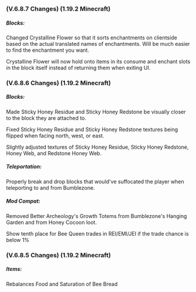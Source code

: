 ### **(V.6.8.7 Changes) (1.19.2 Minecraft)**

##### Blocks:
Changed Crystalline Flower so that it sorts enchantments on clientside based on the actual translated names of enchantments.
 Will be much easier to find the enchantment you want.

Crystalline Flower will now hold onto items in its consume and enchant slots in the block itself instead of returning them when exiting UI.


### **(V.6.8.6 Changes) (1.19.2 Minecraft)**

##### Blocks:
Made Sticky Honey Residue and Sticky Honey Redstone be visually closer to the block they are attached to.

Fixed Sticky Honey Residue and Sticky Honey Redstone textures being flipped when facing north, west, or east.

Slightly adjusted textures of Sticky Honey Residue, Sticky Honey Redstone, Honey Web, and Redstone Honey Web.

##### Teleportation:
Properly break and drop blocks that would've suffocated the player when teleporting to and from Bumblezone.

##### Mod Compat:
Removed Better Archeology's Growth Totems from Bumblezone's Hanging Garden and from Honey Cocoon loot.

Show tenth place for Bee Queen trades in REI/EMI/JEI if the trade chance is below 1%


### **(V.6.8.5 Changes) (1.19.2 Minecraft)**

##### Items:
Rebalances Food and Saturation of Bee Bread
